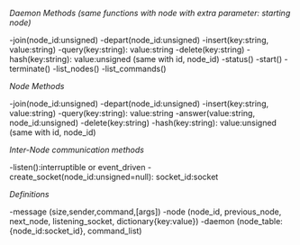 *Daemon Methods (same functions with node with extra parameter: starting node)*

-join(node_id:unsigned)
-depart(node_id:unsigned)
-insert(key:string, value:string)
-query(key:string): value:string
-delete(key:string)
-hash(key:string): value:unsigned (same with id, node_id)
-status()
-start()
-terminate()
-list_nodes()
-list_commands()

*Node Methods*

-join(node_id:unsigned)
-depart(node_id:unsigned)
-insert(key:string, value:string)
-query(key:string): value:string
-answer(value:string, node_id:unsigned)
-delete(key:string)
-hash(key:string): value:unsigned (same with id, node_id)

*Inter-Node communication methods*

-listen():interruptible or event_driven
-create_socket(node_id:unsigned=null): socket_id:socket

*Definitions*

-message (size,sender,command,[args])
-node    (node_id, previous_node, next_node, listening_socket, dictionary{key:value})
-daemon  (node_table:{node_id:socket_id}, command_list)
